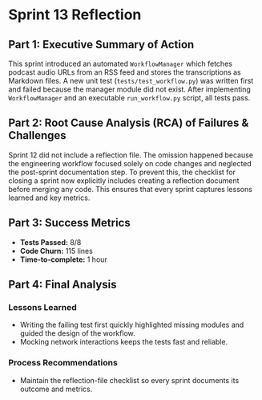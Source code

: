 # Sprint 13 Reflection

## Part 1: Executive Summary of Action
This sprint introduced an automated `WorkflowManager` which fetches podcast audio
URLs from an RSS feed and stores the transcriptions as Markdown files.
A new unit test (`tests/test_workflow.py`) was written first and failed because
the manager module did not exist. After implementing `WorkflowManager` and an
executable `run_workflow.py` script, all tests pass.

## Part 2: Root Cause Analysis (RCA) of Failures & Challenges
Sprint 12 did not include a reflection file. The omission happened because the
engineering workflow focused solely on code changes and neglected the
post-sprint documentation step. To prevent this, the checklist for closing a
sprint now explicitly includes creating a reflection document before merging any
code. This ensures that every sprint captures lessons learned and key metrics.

## Part 3: Success Metrics
- **Tests Passed:** 8/8
- **Code Churn:** 115 lines
- **Time-to-complete:** 1 hour

## Part 4: Final Analysis
### Lessons Learned
- Writing the failing test first quickly highlighted missing modules and guided
the design of the workflow.
- Mocking network interactions keeps the tests fast and reliable.

### Process Recommendations
- Maintain the reflection-file checklist so every sprint documents its outcome
and metrics.
